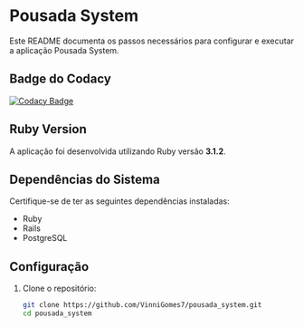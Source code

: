 # Pousada System

Este README documenta os passos necessários para configurar e executar a aplicação Pousada System.

## Badge do Codacy
[![Codacy Badge](https://app.codacy.com/project/badge/Grade/7f0807259b1e4d1bbf7ce9b5acdb5bef)](https://app.codacy.com/gh/VinniGomes7/pousada_system/dashboard?utm_source=gh&utm_medium=referral&utm_content=&utm_campaign=Badge_grade)

## Ruby Version
A aplicação foi desenvolvida utilizando Ruby versão **3.1.2**.

## Dependências do Sistema
Certifique-se de ter as seguintes dependências instaladas:
- Ruby
- Rails
- PostgreSQL

## Configuração

1. Clone o repositório:
   ```bash
   git clone https://github.com/VinniGomes7/pousada_system.git
   cd pousada_system